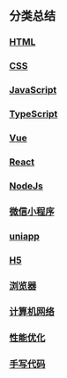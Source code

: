 ## 分类总结
### [HTML](./html)
### [CSS](./微信小程序-样式)
### [JavaScript](./javascript)
### [TypeScript](./微信小程序-配置文件)
### [Vue](./微信小程序-运行机制和生命周期)
### [React](./微信小程序-配置文件)
### [NodeJs](./微信小程序-运行机制和生命周期)
### [微信小程序](./微信小程序-样式)
### [uniapp](./微信小程序-事件系统)
### [H5](./微信小程序-运行机制和生命周期)
### [浏览器](./微信小程序-样式)
### [计算机网络](./微信小程序-事件系统)
### [性能优化](./微信小程序-运行机制和生命周期)
### [手写代码](./微信小程序-样式)